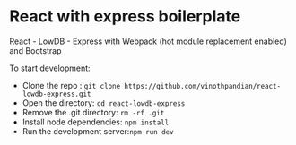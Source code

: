 # React with express boilerplate
React - LowDB - Express with Webpack (hot module replacement enabled) and Bootstrap

To start development:
- Clone the repo : ```git clone https://github.com/vinothpandian/react-lowdb-express.git```
- Open the directory: ```cd react-lowdb-express```
- Remove the .git directory: ```rm -rf .git```
- Install node dependencies: ```npm install```
- Run the development server:```npm run dev```
